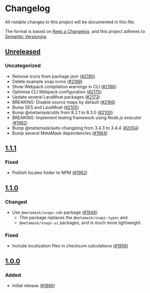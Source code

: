# Changelog

All notable changes to this project will be documented in this file.

The format is based on [Keep a Changelog](https://keepachangelog.com/en/1.0.0/),
and this project adheres to [Semantic Versioning](https://semver.org/spec/v2.0.0.html).

## [Unreleased]

### Uncategorized

- Remove icons from package.json ([#2190](https://github.com/MetaMask/snaps-skunkworks.git/pull/2190))
- Delete example snap icons ([#2189](https://github.com/MetaMask/snaps-skunkworks.git/pull/2189))
- Show Webpack compilation warnings in CLI ([#2186](https://github.com/MetaMask/snaps-skunkworks.git/pull/2186))
- Optimise CLI Webpack configuration ([#2175](https://github.com/MetaMask/snaps-skunkworks.git/pull/2175))
- Update several LavaMoat packages ([#2173](https://github.com/MetaMask/snaps-skunkworks.git/pull/2173))
- BREAKING: Disable source maps by default ([#2166](https://github.com/MetaMask/snaps-skunkworks.git/pull/2166))
- Bump SES and LavaMoat ([#2105](https://github.com/MetaMask/snaps-skunkworks.git/pull/2105))
- Bump @metamask/utils from 8.2.1 to 8.3.0 ([#2100](https://github.com/MetaMask/snaps-skunkworks.git/pull/2100))
- BREAKING: Implement testing framework using Node.js executor ([#1982](https://github.com/MetaMask/snaps-skunkworks.git/pull/1982))
- Bump @metamask/auto-changelog from 3.4.3 to 3.4.4 ([#2054](https://github.com/MetaMask/snaps-skunkworks.git/pull/2054))
- Bump several MetaMask dependencies ([#1964](https://github.com/MetaMask/snaps-skunkworks.git/pull/1964))

## [1.1.1]

### Fixed

- Publish locales folder to NPM ([#1962](https://github.com/MetaMask/snaps/pull/1962))

## [1.1.0]

### Changed

- Use `@metamask/snaps-sdk` package ([#1946](https://github.com/MetaMask/snaps/pull/1946))
  - This package replaces the `@metamask/snaps-types` and
  - `@metamask/snaps-ui` packages, and is much more lightweight.

### Fixed

- Include localization files in checksum calculations ([#1956](https://github.com/MetaMask/snaps/pull/1956))

## [1.0.0]

### Added

- Initial release ([#1889](https://github.com/MetaMask/snaps/pull/1889))

[Unreleased]: https://github.com/MetaMask/snaps-skunkworks.git/compare/@metamask/localization-example-snap@1.1.1...HEAD
[1.1.1]: https://github.com/MetaMask/snaps-skunkworks.git/compare/@metamask/localization-example-snap@1.1.0...@metamask/localization-example-snap@1.1.1
[1.1.0]: https://github.com/MetaMask/snaps-skunkworks.git/compare/@metamask/localization-example-snap@1.0.0...@metamask/localization-example-snap@1.1.0
[1.0.0]: https://github.com/MetaMask/snaps-skunkworks.git/releases/tag/@metamask/localization-example-snap@1.0.0
